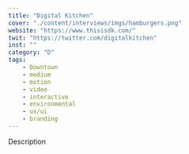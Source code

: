 ```yaml
---
title: "Digital Kitchen"
cover: "./content/interviews/imgs/hamburgers.png"
website: "https://www.thisisdk.com/"
twit: "https://twitter.com/digitalkitchen"
inst: ""
category: "D"
tags:
    - Downtown
    - medium
    - motion
    - video
    - interactive
    - environmental
    - ux/ui
    - branding
---
```


Description
